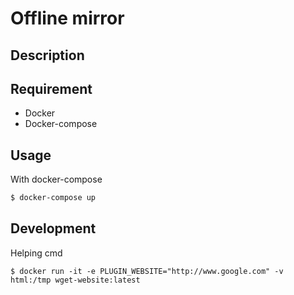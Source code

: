 # Offline mirror

## Description

## Requirement

- Docker
- Docker-compose

## Usage

With docker-compose
```bash
$ docker-compose up
```

## Development

Helping cmd
```
$ docker run -it -e PLUGIN_WEBSITE="http://www.google.com" -v html:/tmp wget-website:latest
```
